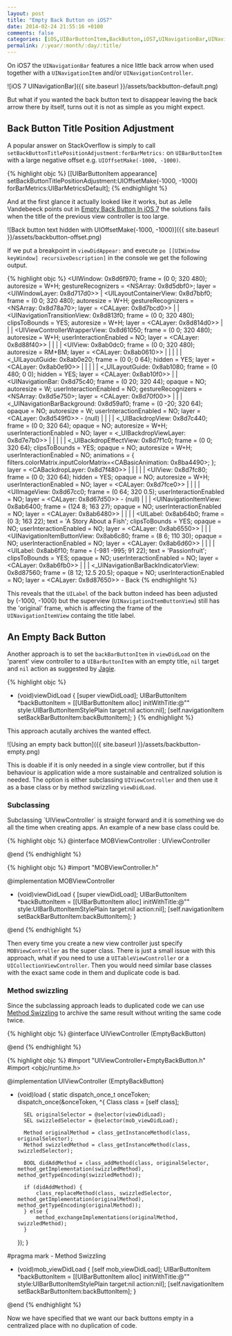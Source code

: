 ```yaml
---
layout: post
title: "Empty Back Button on iOS7"
date: 2014-02-24 21:55:16 +0100
comments: false
categories: [iOS,UIBarButtonItem,BackButton,iOS7,UINavigationBar,UINavigationItem,UINavigationController]
permalink: /:year/:month/:day/:title/
---
```

On iOS7 the `UINavigationBar` features a nice little back arrow when used together with a `UINavigationItem` and/or `UINavigationController`.

![iOS 7 UINavigationBar]({{ site.baseurl }}/assets/backbutton-default.png)

But what if you wanted the back button text to disappear leaving the back arrow there by itself, turns out it is not as simple as you might expect.

<!--more-->

## Back Button Title Position Adjustment
A popular answer on StackOverflow is simply to call `setBackButtonTitlePositionAdjustment:forBarMetrics:` on `UIBarButtonItem` with a large negative offset e.g. `UIOffsetMake(-1000, -1000)`.

{% highlight objc %}
[[UIBarButtonItem appearance] setBackButtonTitlePositionAdjustment:UIOffsetMake(-1000, -1000) forBarMetrics:UIBarMetricsDefault];
{% endhighlight %}

And at the first glance it actually looked like it works, but as Jelle Vandebeeck points out in [Empty Back Button In iOS 7](http://www.fousa.be/blog/empty-back-button-in-ios-7) the solutions fails when the title of the previous view controller is too large.

![Back button text hidden with UIOffsetMake(-1000, -1000)]({{ site.baseurl }}/assets/backbutton-offset.png)

If we put a breakpoint in `viewDidAppear:` and execute `po [[UIWindow keyWindow] recursiveDescription]` in the console we get the following output.

{% highlight objc %}
<UIWindow: 0x8d6f970; frame = (0 0; 320 480); autoresize = W+H; gestureRecognizers = <NSArray: 0x8d5dbf0>; layer = <UIWindowLayer: 0x8d717d0>>
   | <UILayoutContainerView: 0x8d7bbf0; frame = (0 0; 320 480); autoresize = W+H; gestureRecognizers = <NSArray: 0x8d78a70>; layer = <CALayer: 0x8d7bcd0>>
   |    | <UINavigationTransitionView: 0x8d813f0; frame = (0 0; 320 480); clipsToBounds = YES; autoresize = W+H; layer = <CALayer: 0x8d814d0>>
   |    |    | <UIViewControllerWrapperView: 0x8d61050; frame = (0 0; 320 480); autoresize = W+H; userInteractionEnabled = NO; layer = <CALayer: 0x8d88f40>>
   |    |    |    | <UIView: 0x8ab0dc0; frame = (0 0; 320 480); autoresize = RM+BM; layer = <CALayer: 0x8ab0610>>
   |    |    |    |    | <_UILayoutGuide: 0x8ab0e20; frame = (0 0; 0 64); hidden = YES; layer = <CALayer: 0x8ab0e90>>
   |    |    |    |    | <_UILayoutGuide: 0x8ab1080; frame = (0 480; 0 0); hidden = YES; layer = <CALayer: 0x8ab10f0>>
   |    | <UINavigationBar: 0x8d75c40; frame = (0 20; 320 44); opaque = NO; autoresize = W; userInteractionEnabled = NO; gestureRecognizers = <NSArray: 0x8d5e750>; layer = <CALayer: 0x8d70f00>>
   |    |    | <_UINavigationBarBackground: 0x8d59af0; frame = (0 -20; 320 64); opaque = NO; autoresize = W; userInteractionEnabled = NO; layer = <CALayer: 0x8d549f0>> - (null)
   |    |    |    | <_UIBackdropView: 0x8d7c440; frame = (0 0; 320 64); opaque = NO; autoresize = W+H; userInteractionEnabled = NO; layer = <_UIBackdropViewLayer: 0x8d7e7b0>>
   |    |    |    |    | <_UIBackdropEffectView: 0x8d7f1c0; frame = (0 0; 320 64); clipsToBounds = YES; opaque = NO; autoresize = W+H; userInteractionEnabled = NO; animations = { filters.colorMatrix.inputColorMatrix=<CABasicAnimation: 0x8ba4490>; }; layer = <CABackdropLayer: 0x8d7f480>>
   |    |    |    |    | <UIView: 0x8d7fc80; frame = (0 0; 320 64); hidden = YES; opaque = NO; autoresize = W+H; userInteractionEnabled = NO; layer = <CALayer: 0x8d7fce0>>
   |    |    |    | <UIImageView: 0x8d67cc0; frame = (0 64; 320 0.5); userInteractionEnabled = NO; layer = <CALayer: 0x8d67d50>> - (null)
   |    |    | <UINavigationItemView: 0x8ab6400; frame = (124 8; 163 27); opaque = NO; userInteractionEnabled = NO; layer = <CALayer: 0x8ab6480>>
   |    |    |    | <UILabel: 0x8ab64b0; frame = (0 3; 163 22); text = 'A Story About a Fish'; clipsToBounds = YES; opaque = NO; userInteractionEnabled = NO; layer = <CALayer: 0x8ab6550>>
   |    |    | <UINavigationItemButtonView: 0x8ab6c80; frame = (8 6; 110 30); opaque = NO; userInteractionEnabled = NO; layer = <CALayer: 0x8ab6d60>>
   |    |    |    | <UILabel: 0x8ab6f10; frame = (-981 -995; 91 22); text = 'Passionfruit'; clipsToBounds = YES; opaque = NO; userInteractionEnabled = NO; layer = <CALayer: 0x8ab6fb0>>
   |    |    | <_UINavigationBarBackIndicatorView: 0x8d87560; frame = (8 12; 12.5 20.5); opaque = NO; userInteractionEnabled = NO; layer = <CALayer: 0x8d87650>> - Back
{% endhighlight %}

This reveals that the `UILabel` of the back button indeed has been adjusted by (-1000, -1000) but the superview (`UINavigationItemButtonView`) still has the 'original' frame, which is affecting the frame of the `UINavigationItemView` containg the title label.

## An Empty Back Button
Another approach is to set the `backBarButtonItem` in `viewDidLoad` on the 'parent' view controller to a `UIBarButtonItem` with an empty title, `nil` target and `nil` action as suggested by [Jagie](http://stackoverflow.com/a/21985021/342437).

{% highlight objc %}
- (void)viewDidLoad {
    [super viewDidLoad];
    UIBarButtonItem *backButtonItem = [[UIBarButtonItem alloc] initWithTitle:@"" style:UIBarButtonItemStylePlain target:nil action:nil];
    [self.navigationItem setBackBarButtonItem:backButtonItem];
}
{% endhighlight %}

This approach acutally archives the wanted effect.

![Using an empty back button]({{ site.baseurl }}/assets/backbutton-empty.png)

This is doable if it is only needed in a single view controller, but if this behaviour is application wide a more sustainable and centralized solution is needed.
The option is either subclassing `UIViewController` and then use it as a base class or by method swizzling `viewDidLoad`.

### Subclassing
Subclassing ´UIViewController´ is straight forward and it is something we do all the time when creating apps.
An example of a new base class could be.

{% highlight objc %}
@interface MOBViewController : UIViewController

@end
{% endhighlight %}

{% highlight objc %}
#import "MOBViewController.h"

@implementation MOBViewController

- (void)viewDidLoad
{
    [super viewDidLoad];
    UIBarButtonItem *backButtonItem = [[UIBarButtonItem alloc] initWithTitle:@"" style:UIBarButtonItemStylePlain target:nil action:nil];
    [self.navigationItem setBackBarButtonItem:backButtonItem];
}

@end
{% endhighlight %}

Then every time you create a new view controller just specify `MOBViewController` as the super class.
There is just a small issue with this approach, what if you need to use a `UITableViewController` or a `UICollectionViewController`.
Then you would need similar base classes with the exact same code in them and duplicate code is bad.

### Method swizzling
Since the subclassing approach leads to duplicated code we can use [Method Swizzling](http://nshipster.com/method-swizzling/) to archive the same result without writing the same code twice.

{% highlight objc %}
@interface UIViewController (EmptyBackButton)

@end
{% endhighlight %}

{% highlight objc %}
#import "UIViewController+EmptyBackButton.h"
#import <objc/runtime.h>

@implementation UIViewController (EmptyBackButton)

+ (void)load {
    static dispatch_once_t onceToken;
    dispatch_once(&onceToken, ^{
        Class class = [self class];

        SEL originalSelector = @selector(viewDidLoad);
        SEL swizzledSelector = @selector(mob_viewDidLoad);

        Method originalMethod = class_getInstanceMethod(class, originalSelector);
        Method swizzledMethod = class_getInstanceMethod(class, swizzledSelector);

        BOOL didAddMethod = class_addMethod(class, originalSelector, method_getImplementation(swizzledMethod), method_getTypeEncoding(swizzledMethod));

        if (didAddMethod) {
            class_replaceMethod(class, swizzledSelector, method_getImplementation(originalMethod), method_getTypeEncoding(originalMethod));
        } else {
            method_exchangeImplementations(originalMethod, swizzledMethod);
        }
    });
}

#pragma mark - Method Swizzling

- (void)mob_viewDidLoad {
    [self mob_viewDidLoad];
    UIBarButtonItem *backButtonItem = [[UIBarButtonItem alloc] initWithTitle:@"" style:UIBarButtonItemStylePlain target:nil action:nil];
    [self.navigationItem setBackBarButtonItem:backButtonItem];
}

@end
{% endhighlight %}

Now we have specified that we want our back buttons empty in a centralized place with no duplication of code.
